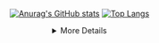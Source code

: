 <div align="center">
  
  <a href="https://github.com/belongtothenight">![Anurag's GitHub stats](https://github-readme-stats.vercel.app/api?username=belongtothenight&theme=codeSTACKr&show_icons=true)</a>
  <a href="https://github.com/belongtothenight">[![Top Langs](https://github-readme-stats.vercel.app/api/top-langs/?username=belongtothenight&theme=codeSTACKr&layout=compact)](https://github.com/anuraghazra/github-readme-stats)</a>

</div>

<div align="center">
<details><summary>More Details</summary>

- 👋 Hi, I’m @belongtothenight, currently studying in CYCU.
- 👀 I’m interested in Drones, Control Systems, ML, DL, BD, audio, analog circuit design, IoT.
- I’m currently learning ML, DL, BD, IoT.
- I've love to collaborate on: Anything!
- Email: dachuan516@gmail.com

</details>
</div>

<!---
belongtothenight/belongtothenight is a ✨ special ✨ repository because its `README.md` (this file) appears on your GitHub profile.
You can click the Preview link to take a look at your changes.
--->
